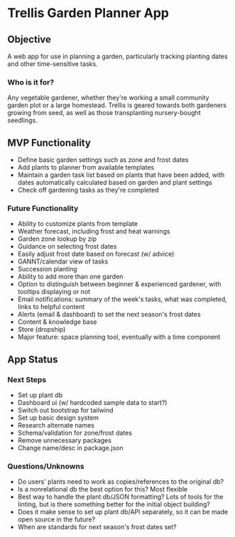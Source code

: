 # Trellis Garden Planner App

## Objective

A web app for use in planning a garden, particularly tracking planting dates and other time-sensitive tasks.

### Who is it for?

Any vegetable gardener, whether they're working a small community garden plot or a large homestead. Trellis is geared towards both gardeners growing from seed, as well as those transplanting nursery-bought seedlings.

## MVP Functionality

- Define basic garden settings such as zone and frost dates
- Add plants to planner from available templates
- Maintain a garden task list based on plants that have been added, with dates automatically calculated based on garden and plant settings
- Check off gardening tasks as they're completed

### Future Functionality

- Ability to customize plants from template
- Weather forecast, including frost and heat warnings
- Garden zone lookup by zip
- Guidance on selecting frost dates
- Easily adjust frost date based on forecast (w/ advice)
- GANNT/calendar view of tasks
- Succession planting
- Ability to add more than one garden
- Option to distinguish between beginner & experienced gardener, with tooltips displaying or not
- Email notifications: summary of the week's tasks, what was completed, links to helpful content
- Alerts (email & dashboard) to set the next season's frost dates
- Content & knowledge base
- Store (dropship)
- Major feature: space planning tool, eventually with a time component

## App Status

### Next Steps

- Set up plant db
- Dashboard ui (w/ hardcoded sample data to start?)
- Switch out bootstrap for tailwind
- Set up basic design system
- Research alternate names
- Schema/validation for zone/frost dates
- Remove unnecessary packages
- Change name/desc in package.json

### Questions/Unknowns

- Do users' plants need to work as copies/references to the original db?
- Is a nonrelational db the best option for this? Most flexible
- Best way to handle the plant db/JSON formatting? Lots of tools for the linting, but is there something better for the initial object building?
- Does it make sense to set up plant db/API separately, so it can be made open source in the future?
- When are standards for next season's frost dates set?
